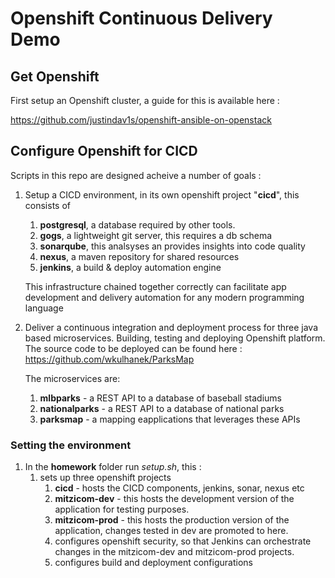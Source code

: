 # Openshift Continuous Delivery Demo

## Get Openshift

First setup an Openshift cluster, a guide for this is available here :

https://github.com/justindav1s/openshift-ansible-on-openstack

## Configure Openshift for CICD

Scripts in this repo are designed acheive a number of goals :

1. Setup a CICD environment, in its own openshift project "**cicd**", this consists of
    1. **postgresql**, a database required by other tools.
    2. **gogs**, a lightweight git server, this requires a db schema
    3. **sonarqube**, this analsyses an provides insights into code quality
    4. **nexus**, a maven repository for shared resources
    5. **jenkins**, a build & deploy automation engine

    This infrastructure chained together correctly can facilitate app development and delivery automation for any modern programming language
 
2. Deliver a continuous integration and deployment process for three java based microservices. Building, testing and deploying Openshift platform. The source code to be deployed can be found here :
https://github.com/wkulhanek/ParksMap

    The microservices are:
    1. **mlbparks** - a REST API to a database of baseball stadiums
    2. **nationalparks** - a REST API to a database of national parks
    3. **parksmap** - a mapping eapplications that leverages these APIs

### Setting the environment

1. In the **homework** folder run _setup.sh_, this :
    1. sets up three openshift projects
        1. **cicd** - hosts the CICD components, jenkins, sonar, nexus etc
        2. **mitzicom-dev** - this hosts the development version of the application for testing purposes.
        3. **mitzicom-prod** - this hosts the production version of the application, changes tested in dev are promoted to here.
        4. configures openshift security, so that Jenkins can orchestrate changes in the mitzicom-dev and mitzicom-prod projects.
        5. configures build and deployment configurations
    

